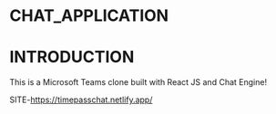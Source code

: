 # CHAT_APPLICATION

# INTRODUCTION


This is a Microsoft Teams clone built with React JS and Chat Engine!


SITE-https://timepasschat.netlify.app/
